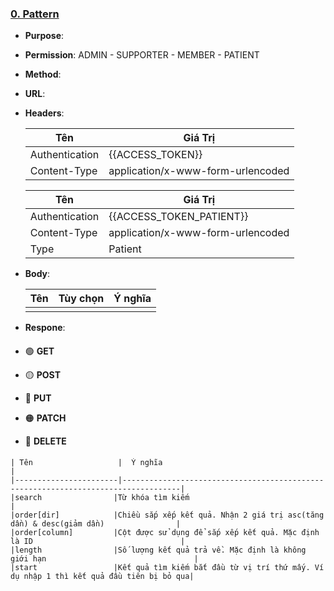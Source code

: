 ### [**0. Pattern**](#0-pattern)

- **Purpose**: 

- **Permission**: ADMIN - SUPPORTER - MEMBER - PATIENT

- **Method**: 

- **URL**: 

- **Headers**:
   
    | Tên                  | Giá Trị                                                                   |
    |----------------------|---------------------------------------------------------------------------|
    |Authentication        |{{ACCESS_TOKEN}}                                                           |
    |Content-Type          |application/x-www-form-urlencoded                                          |

    | Tên                  | Giá Trị                                                                   |
    |----------------------|---------------------------------------------------------------------------|
    |Authentication        |{{ACCESS_TOKEN_PATIENT}}                                                   |
    |Content-Type          |application/x-www-form-urlencoded                                          |
    |Type                  |Patient                                                                    |

- **Body**:
  
    | Tên                   | Tùy chọn | Ý nghĩa                                                                           |
    |-----------------------|----------|-----------------------------------------------------------------------------------|
    |         |  |                                           |

- **Respone**:

####

- 🟢 **GET**

- 🟡 **POST**

- 🔵 **PUT**

- 🟠 **PATCH**

- 🔴 **DELETE**

####

    | Tên                   |  Ý nghĩa                                                                          |
    |-----------------------|-----------------------------------------------------------------------------------|
    |search                |Từ khóa tìm kiếm                                                                    |           
    |order[dir]            |Chiều sắp xếp kết quả. Nhận 2 giá trị asc(tăng dần) & desc(giảm dần)                |
    |order[column]         |Cột được sử dụng để sắp xếp kết quả. Mặc định là ID                                 |
    |length                |Số lượng kết quả trả về. Mặc định là không giới hạn                                 |
    |start                 |Kết quả tìm kiếm bắt đầu từ vị trí thứ mấy. Ví dụ nhập 1 thì kết quả đầu tiên bị bỏ qua| 